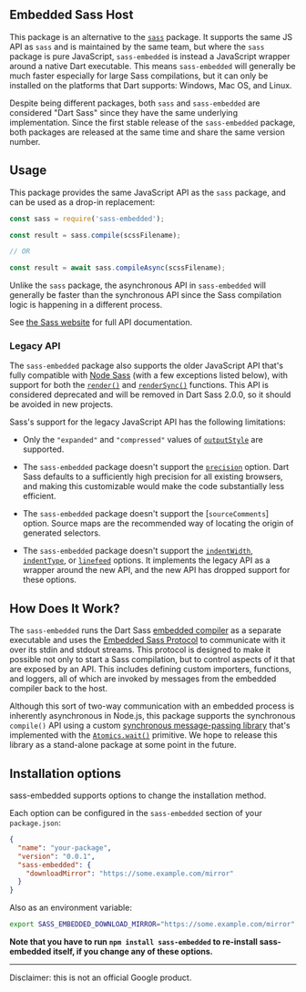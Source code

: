 ## Embedded Sass Host

This package is an alternative to the [`sass`] package. It supports the same JS
API as `sass` and is maintained by the same team, but where the `sass` package
is pure JavaScript, `sass-embedded` is instead a JavaScript wrapper around a
native Dart executable. This means `sass-embedded` will generally be much faster
especially for large Sass compilations, but it can only be installed on the
platforms that Dart supports: Windows, Mac OS, and Linux.

[`sass`]: https://www.npmjs.com/package/sass

Despite being different packages, both `sass` and `sass-embedded` are considered
"Dart Sass" since they have the same underlying implementation. Since the first
stable release of the `sass-embedded` package, both packages are released at the
same time and share the same version number.

## Usage

This package provides the same JavaScript API as the `sass` package, and can be
used as a drop-in replacement:

```js
const sass = require('sass-embedded');

const result = sass.compile(scssFilename);

// OR

const result = await sass.compileAsync(scssFilename);
```

Unlike the `sass` package, the asynchronous API in `sass-embedded` will
generally be faster than the synchronous API since the Sass compilation logic is
happening in a different process.

See [the Sass website] for full API documentation.

[the Sass website]: https://sass-lang.com/documentation/js-api

### Legacy API

The `sass-embedded` package also supports the older JavaScript API that's fully
compatible with [Node Sass] (with a few exceptions listed below), with support
for both the [`render()`] and [`renderSync()`] functions. This API is considered
deprecated and will be removed in Dart Sass 2.0.0, so it should be avoided in
new projects.

[Node Sass]: https://github.com/sass/node-sass
[`render()`]: https://sass-lang.com/documentation/js-api/modules#render
[`renderSync()`]: https://sass-lang.com/documentation/js-api/modules#renderSync

Sass's support for the legacy JavaScript API has the following limitations:

* Only the `"expanded"` and `"compressed"` values of [`outputStyle`] are
  supported.

* The `sass-embedded` package doesn't support the [`precision`] option. Dart
  Sass defaults to a sufficiently high precision for all existing browsers, and
  making this customizable would make the code substantially less efficient.

* The `sass-embedded` package doesn't support the [`sourceComments`] option.
  Source maps are the recommended way of locating the origin of generated
  selectors.

* The `sass-embedded` package doesn't support the [`indentWidth`],
  [`indentType`], or [`linefeed`] options. It implements the legacy API as a
  wrapper around the new API, and the new API has dropped support for these
  options.

[`outputStyle`]: https://sass-lang.com/documentation/js-api/interfaces/LegacySharedOptions#outputStyle
[`precision`]: https://github.com/sass/node-sass#precision
[`indentWidth`]: https://sass-lang.com/documentation/js-api/interfaces/LegacySharedOptions#indentWidth
[`indentType`]: https://sass-lang.com/documentation/js-api/interfaces/LegacySharedOptions#indentType
[`linefeed`]: https://sass-lang.com/documentation/js-api/interfaces/LegacySharedOptions#linefeed

## How Does It Work?

The `sass-embedded` runs the Dart Sass [embedded compiler] as a separate
executable and uses the [Embedded Sass Protocol] to communicate with it over its
stdin and stdout streams. This protocol is designed to make it possible not only
to start a Sass compilation, but to control aspects of it that are exposed by an
API. This includes defining custom importers, functions, and loggers, all of
which are invoked by messages from the embedded compiler back to the host.

[embedded compiler]: https://github.com/sass/dart-sass-embedded
[Embedded Sass Protocol]: https://github.com/sass/embedded-protocol#readme

Although this sort of two-way communication with an embedded process is
inherently asynchronous in Node.js, this package supports the synchronous
`compile()` API using a custom [synchronous message-passing library] that's
implemented with the [`Atomics.wait()`] primitive. We hope to release this
library as a stand-alone package at some point in the future.

[synchronous message-passing library]: https://github.com/sass/embedded-host-node/blob/main/lib/src/sync-process/sync-message-port.ts
[`Atomics.wait()`]: https://developer.mozilla.org/en-US/docs/Web/JavaScript/Reference/Global_Objects/Atomics/wait

## Installation options

sass-embedded supports options to change the installation method.

Each option can be configured in the `sass-embedded` section of your `package.json`:

```json
{
  "name": "your-package",
  "version": "0.0.1",
  "sass-embedded": {
    "downloadMirror": "https://some.example.com/mirror"
  }
}
```

Also as an environment variable:

```sh
export SASS_EMBEDDED_DOWNLOAD_MIRROR="https://some.example.com/mirror"
```

**Note that you have to run `npm install sass-embedded` to re-install sass-embedded itself, if you change any of these options.**

---

Disclaimer: this is not an official Google product.
